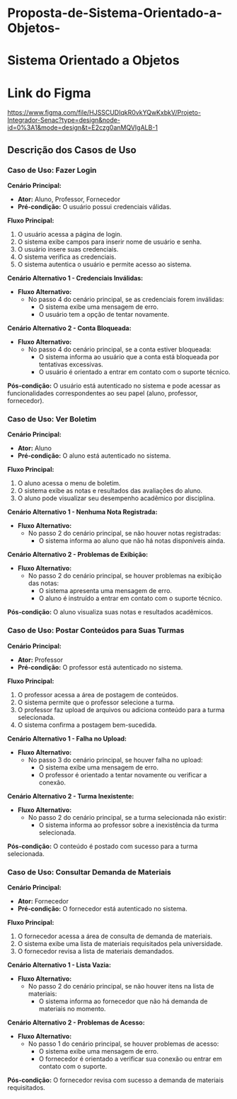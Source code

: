 # Proposta-de-Sistema-Orientado-a-Objetos-

# Sistema Orientado a Objetos

# Link do Figma
https://www.figma.com/file/HJSSCUDIqkR0vkYQwKxbkV/Projeto-Integrador-Senac?type=design&node-id=0%3A1&mode=design&t=E2czg0anMQVIgALB-1


## Descrição dos Casos de Uso

### Caso de Uso: Fazer Login
**Cenário Principal:**
- **Ator:** Aluno, Professor, Fornecedor
- **Pré-condição:** O usuário possui credenciais válidas.
  
**Fluxo Principal:**
1. O usuário acessa a página de login.
2. O sistema exibe campos para inserir nome de usuário e senha.
3. O usuário insere suas credenciais.
4. O sistema verifica as credenciais.
5. O sistema autentica o usuário e permite acesso ao sistema.

**Cenário Alternativo 1 - Credenciais Inválidas:**
- **Fluxo Alternativo:**
  - No passo 4 do cenário principal, se as credenciais forem inválidas:
    - O sistema exibe uma mensagem de erro.
    - O usuário tem a opção de tentar novamente.

**Cenário Alternativo 2 - Conta Bloqueada:**
- **Fluxo Alternativo:**
  - No passo 4 do cenário principal, se a conta estiver bloqueada:
    - O sistema informa ao usuário que a conta está bloqueada por tentativas excessivas.
    - O usuário é orientado a entrar em contato com o suporte técnico.

**Pós-condição:** O usuário está autenticado no sistema e pode acessar as funcionalidades correspondentes ao seu papel (aluno, professor, fornecedor).

### Caso de Uso: Ver Boletim
**Cenário Principal:**
- **Ator:** Aluno
- **Pré-condição:** O aluno está autenticado no sistema.

**Fluxo Principal:**
1. O aluno acessa o menu de boletim.
2. O sistema exibe as notas e resultados das avaliações do aluno.
3. O aluno pode visualizar seu desempenho acadêmico por disciplina.

**Cenário Alternativo 1 - Nenhuma Nota Registrada:**
- **Fluxo Alternativo:**
  - No passo 2 do cenário principal, se não houver notas registradas:
    - O sistema informa ao aluno que não há notas disponíveis ainda.

**Cenário Alternativo 2 - Problemas de Exibição:**
- **Fluxo Alternativo:**
  - No passo 2 do cenário principal, se houver problemas na exibição das notas:
    - O sistema apresenta uma mensagem de erro.
    - O aluno é instruído a entrar em contato com o suporte técnico.

**Pós-condição:** O aluno visualiza suas notas e resultados acadêmicos.

### Caso de Uso: Postar Conteúdos para Suas Turmas
**Cenário Principal:**
- **Ator:** Professor
- **Pré-condição:** O professor está autenticado no sistema.

**Fluxo Principal:**
1. O professor acessa a área de postagem de conteúdos.
2. O sistema permite que o professor selecione a turma.
3. O professor faz upload de arquivos ou adiciona conteúdo para a turma selecionada.
4. O sistema confirma a postagem bem-sucedida.

**Cenário Alternativo 1 - Falha no Upload:**
- **Fluxo Alternativo:**
  - No passo 3 do cenário principal, se houver falha no upload:
    - O sistema exibe uma mensagem de erro.
    - O professor é orientado a tentar novamente ou verificar a conexão.

**Cenário Alternativo 2 - Turma Inexistente:**
- **Fluxo Alternativo:**
  - No passo 2 do cenário principal, se a turma selecionada não existir:
    - O sistema informa ao professor sobre a inexistência da turma selecionada.

**Pós-condição:** O conteúdo é postado com sucesso para a turma selecionada.

### Caso de Uso: Consultar Demanda de Materiais
**Cenário Principal:**
- **Ator:** Fornecedor
- **Pré-condição:** O fornecedor está autenticado no sistema.

**Fluxo Principal:**
1. O fornecedor acessa a área de consulta de demanda de materiais.
2. O sistema exibe uma lista de materiais requisitados pela universidade.
3. O fornecedor revisa a lista de materiais demandados.

**Cenário Alternativo 1 - Lista Vazia:**
- **Fluxo Alternativo:**
  - No passo 2 do cenário principal, se não houver itens na lista de materiais:
    - O sistema informa ao fornecedor que não há demanda de materiais no momento.

**Cenário Alternativo 2 - Problemas de Acesso:**
- **Fluxo Alternativo:**
  - No passo 1 do cenário principal, se houver problemas de acesso:
    - O sistema exibe uma mensagem de erro.
    - O fornecedor é orientado a verificar sua conexão ou entrar em contato com o suporte.

**Pós-condição:** O fornecedor revisa com sucesso a demanda de materiais requisitados.

